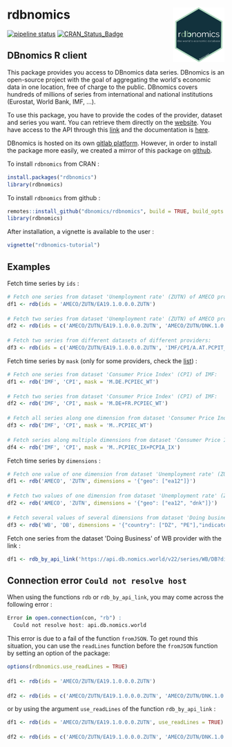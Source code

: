 # rdbnomics <img src="man/figures/logo.png" align="right" width="120" />

[![pipeline status](https://git.nomics.world/dbnomics/rdbnomics/badges/master/pipeline.svg)](https://git.nomics.world/dbnomics/rdbnomics/commits/master)
[![CRAN\_Status\_Badge](http://www.r-pkg.org/badges/version/rdbnomics)](https://cran.r-project.org/package=rdbnomics)

## DBnomics R client

This package provides you access to DBnomics data series. DBnomics is an open-source project with the goal of aggregating the world's economic data in one location, free of charge to the public. DBnomics covers hundreds of millions of series from international and national institutions (Eurostat, World Bank, IMF, ...).

To use this package, you have to provide the codes of the provider, dataset and series you want. You can retrieve them directly on the <a href="https://db.nomics.world/" target="_blank">website</a>. You have access to the API through this <a href="http://api.db.nomics.world/" target="_blank">link</a> and the documentation is <a href="https://api.db.nomics.world/apidocs" target="_blank">here</a>.

DBnomics is hosted on its own <a href="https://git.nomics.world/" target="_blank">gitlab platform</a>. However, in order to install the package more easily, we created a mirror of this package on <a href="https://github.com/dbnomics/rdbnomics" target="_blank">github</a>.

To install `rdbnomics` from CRAN :

```r
install.packages("rdbnomics")
library(rdbnomics)
```

To install `rdbnomics` from github :

```r
remotes::install_github("dbnomics/rdbnomics", build = TRUE, build_opts = c("--no-resave-data", "--no-manual"), force = TRUE)
library(rdbnomics)
```

After installation, a vignette is available to the user :
```r
vignette("rdbnomics-tutorial")
```

## Examples
Fetch time series by `ids` :
```r
# Fetch one series from dataset 'Unemployment rate' (ZUTN) of AMECO provider:
df1 <- rdb(ids = 'AMECO/ZUTN/EA19.1.0.0.0.ZUTN')

# Fetch two series from dataset 'Unemployment rate' (ZUTN) of AMECO provider:
df2 <- rdb(ids = c('AMECO/ZUTN/EA19.1.0.0.0.ZUTN', 'AMECO/ZUTN/DNK.1.0.0.0.ZUTN'))

# Fetch two series from different datasets of different providers:
df3 <- rdb(ids = c('AMECO/ZUTN/EA19.1.0.0.0.ZUTN', 'IMF/CPI/A.AT.PCPIT_IX'))
```

Fetch time series by `mask` (only for some providers, check the <a href="https://git.nomics.world/dbnomics/dbnomics-api/blob/master/dbnomics_api/application.cfg" target="_blank">list</a>) :
```r
# Fetch one series from dataset 'Consumer Price Index' (CPI) of IMF:
df1 <- rdb('IMF', 'CPI', mask = 'M.DE.PCPIEC_WT')

# Fetch two series from dataset 'Consumer Price Index' (CPI) of IMF:
df2 <- rdb('IMF', 'CPI', mask = 'M.DE+FR.PCPIEC_WT')

# Fetch all series along one dimension from dataset 'Consumer Price Index' (CPI) of IMF:
df3 <- rdb('IMF', 'CPI', mask = 'M..PCPIEC_WT')

# Fetch series along multiple dimensions from dataset 'Consumer Price Index' (CPI) of IMF:
df4 <- rdb('IMF', 'CPI', mask = 'M..PCPIEC_IX+PCPIA_IX')
```

Fetch time series by `dimensions` :
```r
# Fetch one value of one dimension from dataset 'Unemployment rate' (ZUTN) of AMECO provider:
df1 <- rdb('AMECO', 'ZUTN', dimensions = '{"geo": ["ea12"]}')

# Fetch two values of one dimension from dataset 'Unemployment rate' (ZUTN) of AMECO provider:
df2 <- rdb('AMECO', 'ZUTN', dimensions = '{"geo": ["ea12", "dnk"]}')

# Fetch several values of several dimensions from dataset 'Doing business' (DB) of World Bank:
df3 <- rdb('WB', 'DB', dimensions = '{"country": ["DZ", "PE"],"indicator": ["ENF.CONT.COEN.COST.ZS","IC.REG.COST.PC.FE.ZS"]}')
```

Fetch one series from the dataset 'Doing Business' of WB provider with the link :
```r
df1 <- rdb_by_api_link('https://api.db.nomics.world/v22/series/WB/DB?dimensions=%7B%22country%22%3A%5B%22FR%22%2C%22IT%22%2C%22ES%22%5D%7D&q=IC.REG.PROC.FE.NO&observations=1&format=json&align_periods=1&offset=0&facets=0')
```

## Connection error `Could not resolve host`
When using the functions `rdb` or `rdb_by_api_link`, you may come across the following error :
```r
Error in open.connection(con, "rb") :
  Could not resolve host: api.db.nomics.world
```
This error is due to a fail of the function `fromJSON`. To get round this situation, you can use the `readLines` function before the `fromJSON` function by setting an option of the package:
```r
options(rdbnomics.use_readLines = TRUE)

df1 <- rdb(ids = 'AMECO/ZUTN/EA19.1.0.0.0.ZUTN')

df2 <- rdb(ids = c('AMECO/ZUTN/EA19.1.0.0.0.ZUTN', 'AMECO/ZUTN/DNK.1.0.0.0.ZUTN'))
```
or by using the argument `use_readLines` of the function `rdb_by_api_link` :
```r
df1 <- rdb(ids = 'AMECO/ZUTN/EA19.1.0.0.0.ZUTN', use_readLines = TRUE)

df2 <- rdb(ids = c('AMECO/ZUTN/EA19.1.0.0.0.ZUTN', 'AMECO/ZUTN/DNK.1.0.0.0.ZUTN'), use_readLines = TRUE)
```
